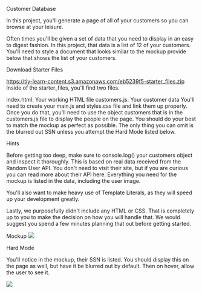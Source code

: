 Customer Database

In this project, you'll generate a page of all of your customers so you can browse at your leisure.

Often times you'll be given a set of data that you need to display in an easy to digest fashion. In this project, that data is a list of 12 of your customers. You'll need to style a document that looks similar to the mockup provide below that shows the list of your customers.

Download Starter Files

https://tiy-learn-content.s3.amazonaws.com/eb5239f5-starter_files.zip
Inside of the starter_files, you'll find two files.

index.html: Your working HTML file
customers.js: Your customer data You'll need to create your main.js and styles.css file and link them up properly. Once you do that, you'll need to use the object customers that is in the customers.js file to display the people on the page.
You should do your best to match the mockup as perfect as possible. The only thing you can omit is the blurred out SSN unless you attempt the Hard Mode listed below.

Hints

Before getting too deep, make sure to console.log() your customers object and inspect it thoroughly. This is based on real data received from the Random User API. You don't need to visit their site, but if you are curious you can read more about their API here. Everything you need for the mockup is listed in the data, including the user image.

You'll also want to make heavy use of Template Literals, as they will speed up your development greatly.

Lastly, we purposefully didn't include any HTML or CSS. That is completely up to you to make the decision on how you will handle that. We would suggest you spend a few minutes planning that out before getting started.

Mockup
<img src="https://camo.githubusercontent.com/0cbf796489f4b258a11c2da0475a6251891ad0fa/68747470733a2f2f7469792d6c6561726e2d636f6e74656e742e73332e616d617a6f6e6177732e636f6d2f36356162336630322d75736572732e6a7067">

Hard Mode

You'll notice in the mockup, their SSN is listed. You should display this on the page as well, but have it be blurred out by default. Then on hover, allow the user to see it.

<img src="https://camo.githubusercontent.com/a8fc615cb3cb66bd5259e96ecd0e5985062fb3af/68747470733a2f2f7469792d6c6561726e2d636f6e74656e742e73332e616d617a6f6e6177732e636f6d2f39363230323539622d6c696b65332e676966">
